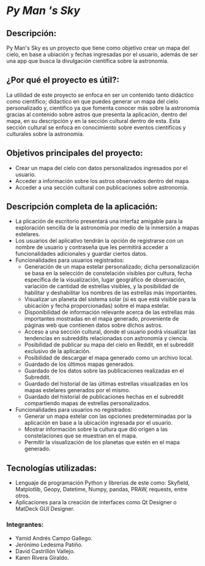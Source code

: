 # _Py Man 's Sky_

## **Descripción**: 
Py Man's Sky es un proyecto que tiene como objetivo crear un mapa del cielo, en base a ubiación y fechas ingresadas por el usuario, además de ser una app que busca la divulgación científica sobre la astronomía.

## **¿Por qué el proyecto es útil?**: 
La utilidad de este proyecto se enfoca en ser un contenido tanto didáctico como científico; didactico en que puedes generar un mapa del cielo personalizado y, cientifico ya que fomenta conocer más sobre la astronomía gracias al contenido sobre astros que presenta la aplicación, dentro del mapa, en su descripción y en la sección cultural dentro de esta. Esta sección cultural se enfoca en conocimiento sobre eventos científicos y culturales sobre la astronomía.

## **Objetivos principales del proyecto**:
- Crear un mapa del cielo con datos personalizados ingresados por el usuario.
- Acceder a información sobre los astros observados dentro del mapa.
- Acceder a una sección cultural con publicaciones sobre astronomía.

## **Descripción completa de la aplicació**n:
- La plicación de escritorio presentará una interfaz amigable para la exploración sencilla de la astronomía por medio de la inmersión a mapas estelares. 
- Los usuarios del aplicativo tendrán la opción de registrarse con un nombre de usuario y contraseña que les permitirá acceder a funcionalidades adicionales y guardar ciertos datos.
- Funcionalidades para usuarios registrados:
    - Generación de un mapa estelar personalizado; dicha personalización se basa en la selección de constelación visibles por cultura, fecha específica de la visualización, lugar geográfico de observación, variación de cantidad de estrellas visibles, y la posibilidad de habilitar y deshabilitar los nombres de las estrellas más importantes.
    - Visualizar un planeta del sistema solar (si es que está visible para la ubicación y fecha proporcionadas) sobre el mapa estelar.
    - Disponibilidad de información relevante acerca de las estrellas más importantes mostradas en el mapa generado, proveniente de páginas web que contienen datos sobre dichos astros.
    - Acceso a una sección cultural, donde el usuario podrá visualizar las tendencias en subreddits relacionadas con astronomía y ciencia.
    - Posibilidad de publicar su mapa del cielo en Reddit, en el subreddit exclusivo de la aplicación.
    - Posibilidad de descargar el mapa generado como un archivo local.
    - Guardado de los últimos mapas generados.
    - Guardado de los datos sobre las publicaciones realizadas en el Subreddit. 
    - Guardado del historial de las últimas estrellas visualizadas en los mapas estelares generados por el mismo.
    - Guardado del historial de publicaciones hechas en el subreddit compartiendo mapas de estrellas personalizados.
- Funcionalidades para usuarios no registrados:
    - Generar un mapa estelar con las opciones predeterminadas por la aplicación en base a la ubicación ingresada por el usuario.
    - Mostrar información sobre la cultura que dió origen a las constelaciones que se muestran en el mapa.
    - Permitir la visualización de los planetas que estén en el mapa generado.
   
## **Tecnologías utilizadas**:
- Lenguaje de programación Python y librerias de este como: Skyfield, Matplotlib, Geopy, Datetime, Numpy, pandas, PRAW, requests, entre otros.
- Aplicaciones para la creación de interfaces como Qt Designer o MatDeck GUI Designer.


### **Integrantes**:
- Yamid Andrés Campo Gallego.
- Jerónimo Ledesma Patiño.
- David Castrillón Vallejo.
- Karen Rivera Giraldo.
